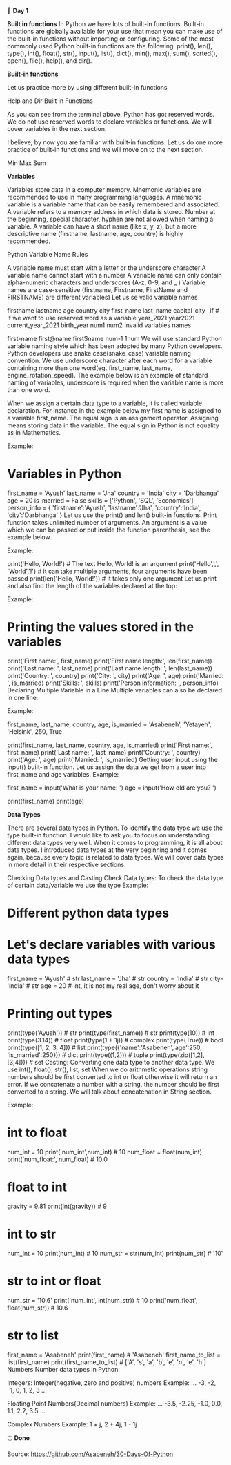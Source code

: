 
📘 **Day 1**

**Built in functions**
In Python we have lots of built-in functions. Built-in functions are globally available for your use that mean you can make use of the built-in functions without importing or configuring. Some of the most commonly used Python built-in functions are the following: print(), len(), type(), int(), float(), str(), input(), list(), dict(), min(), max(), sum(), sorted(), open(), file(), help(), and dir().

**Built-in functions**

Let us practice more by using different built-in functions

Help and Dir Built in Functions

As you can see from the terminal above, Python has got reserved words. We do not use reserved words to declare variables or functions. We will cover variables in the next section.

I believe, by now you are familiar with built-in functions. Let us do one more practice of built-in functions and we will move on to the next section.

Min Max Sum

**Variables**

Variables store data in a computer memory. Mnemonic variables are recommended to use in many programming languages. A mnemonic variable is a variable name that can be easily remembered and associated. A variable refers to a memory address in which data is stored. Number at the beginning, special character, hyphen are not allowed when naming a variable. A variable can have a short name (like x, y, z), but a more descriptive name (firstname, lastname, age, country) is highly recommended.

Python Variable Name Rules

A variable name must start with a letter or the underscore character
A variable name cannot start with a number
A variable name can only contain alpha-numeric characters and underscores (A-z, 0-9, and _ )
Variable names are case-sensitive (firstname, Firstname, FirstName and FIRSTNAME) are different variables)
Let us se valid variable names

firstname
lastname
age
country
city
first_name
last_name
capital_city
_if # if we want to use reserved word as a variable
year_2021
year2021
current_year_2021
birth_year
num1
num2
Invalid variables names

first-name
first@name
first$name
num-1
1num
We will use standard Python variable naming style which has been adopted by many Python developers. Python developers use snake case(snake_case) variable naming convention. We use underscore character after each word for a variable containing more than one word(eg. first_name, last_name, engine_rotation_speed). The example below is an example of standard naming of variables, underscore is required when the variable name is more than one word.

When we assign a certain data type to a variable, it is called variable declaration. For instance in the example below my first name is assigned to a variable first_name. The equal sign is an assignment operator. Assigning means storing data in the variable. The equal sign in Python is not equality as in Mathematics.

Example:

# Variables in Python
first_name = 'Ayush'
last_name = 'Jha'
country = 'India'
city = 'Darbhanga'
age = 20
is_married = False 
skills = ['Python', 'SQL', 'Economics']
person_info = {
   'firstname':'Ayush',
   'lastname':'Jha',
   'country':'India',
   'city':'Darbhanga'
   }
Let us use the print() and len() built-in functions. Print function takes unlimited number of arguments. An argument is a value which we can be passed or put inside the function parenthesis, see the example below.

Example:

print('Hello, World!') # The text Hello, World! is an argument
print('Hello',',', 'World','!') # it can take multiple arguments, four arguments have been passed
print(len('Hello, World!')) # it takes only one argument
Let us print and also find the length of the variables declared at the top:

Example:

# Printing the values stored in the variables

print('First name:', first_name)
print('First name length:', len(first_name))
print('Last name: ', last_name)
print('Last name length: ', len(last_name))
print('Country: ', country)
print('City: ', city)
print('Age: ', age)
print('Married: ', is_married)
print('Skills: ', skills)
print('Person information: ', person_info)
Declaring Multiple Variable in a Line
Multiple variables can also be declared in one line:

Example:

first_name, last_name, country, age, is_married = 'Asabeneh', 'Yetayeh', 'Helsink', 250, True

print(first_name, last_name, country, age, is_married)
print('First name:', first_name)
print('Last name: ', last_name)
print('Country: ', country)
print('Age: ', age)
print('Married: ', is_married)
Getting user input using the input() built-in function. Let us assign the data we get from a user into first_name and age variables. Example:

first_name = input('What is your name: ')
age = input('How old are you? ')

print(first_name)
print(age)

**Data Types**

There are several data types in Python. To identify the data type we use the type built-in function. I would like to ask you to focus on understanding different data types very well. When it comes to programming, it is all about data types. I introduced data types at the very beginning and it comes again, because every topic is related to data types. We will cover data types in more detail in their respective sections.

Checking Data types and Casting
Check Data types: To check the data type of certain data/variable we use the type Example:
# Different python data types
# Let's declare variables with various data types

first_name = 'Ayush'     # str
last_name = 'Jha'       # str
country = 'India'         # str
city= 'india'            # str
age = 20                   # int, it is not my real age, don't worry about it

# Printing out types
print(type('Ayush'))     # str
print(type(first_name))     # str
print(type(10))             # int
print(type(3.14))           # float
print(type(1 + 1j))         # complex
print(type(True))           # bool
print(type([1, 2, 3, 4]))     # list
print(type({'name':'Asabeneh','age':250, 'is_married':250}))    # dict
print(type((1,2)))                                              # tuple
print(type(zip([1,2],[3,4])))                                   # set
Casting: Converting one data type to another data type. We use int(), float(), str(), list, set When we do arithmetic operations string numbers should be first converted to int or float otherwise it will return an error. If we concatenate a number with a string, the number should be first converted to a string. We will talk about concatenation in String section.

Example:

# int to float
num_int = 10
print('num_int',num_int)         # 10
num_float = float(num_int)
print('num_float:', num_float)   # 10.0

# float to int
gravity = 9.81
print(int(gravity))             # 9

# int to str
num_int = 10
print(num_int)                  # 10
num_str = str(num_int)
print(num_str)                  # '10'

# str to int or float
num_str = '10.6'
print('num_int', int(num_str))      # 10
print('num_float', float(num_str))  # 10.6

# str to list
first_name = 'Asabeneh'
print(first_name)               # 'Asabeneh'
first_name_to_list = list(first_name)
print(first_name_to_list)            # ['A', 's', 'a', 'b', 'e', 'n', 'e', 'h']
Numbers
Number data types in Python:

Integers: Integer(negative, zero and positive) numbers Example: ... -3, -2, -1, 0, 1, 2, 3 ...

Floating Point Numbers(Decimal numbers) Example: ... -3.5, -2.25, -1.0, 0.0, 1.1, 2.2, 3.5 ...

Complex Numbers Example: 1 + j, 2 + 4j, 1 - 1j

🌕 **Done**

Source: https://github.com/Asabeneh/30-Days-Of-Python
